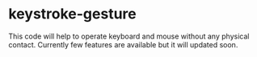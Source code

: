 # keystroke-gesture
This code will help to operate keyboard and mouse without any physical contact. Currently few features are available but it will updated soon.
